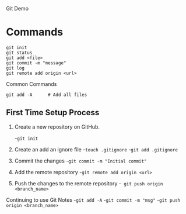 Git Demo

# Commands

```
git init
git status
git add <file>
git commit -m "message"
git log
git remote add origin <url>
```

Common Commands
```
git add -A      # Add all files
```

## First Time Setup Process

1. Create a new repository on GitHub.

    -``` git init ```
2. Create an add an ignore file
    -``` touch .gitignore ```
    -``` git add .gitignore ```
3. Commit the changes
    -``` git commit -m "Initial commit" ```
4. Add the remote repository
    -``` git remote add origin <url> ```
5. Push the changes to the remote repository
    -``` git push origin <branch_name>```

Continuing to use Git Notes
    -``` git add -A ```
    -``` git commit -m "msg" ```
    -``` git push origin <branch_name> ```